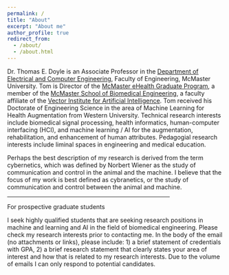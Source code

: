 ```yaml
---
permalink: /
title: "About"
excerpt: "About me"
author_profile: true
redirect_from: 
  - /about/
  - /about.html
---
```


Dr. Thomas E. Doyle is an Associate Professor in the <a href="https://www.eng.mcmaster.ca/ece"> Department of Electrical and Computer Engineering</a>, Faculty of Engineering, McMaster University.  Tom is Director of the <a href="https://ehealth.mcmaster.ca/"> McMaster eHealth Graduate Program</a>, a member of the <a href="https://www.eng.mcmaster.ca/msbe"> McMaster School of Biomedical Engineering</a>, a faculty affiliate of the <a href="https://vectorinstitute.ai/"> Vector Institute for Artificial Intelligence</a>.  Tom received his Doctorate of Engineering Science in the area of Machine Learning for Health Augmentation from Western University.  Technical research interests include biomedical signal processing, health informatics, human-computer interfacing (HCI), and machine learning / AI for the augmentation, rehabilitation, and enhancement of human attributes. Pedagogial research interests include liminal spaces in engineering and medical education.

Perhaps the best description of my research is derived from the term cybernetics, which was defined by Norbert Wiener as the study of communication and control in the animal and the machine. I believe that the focus of my work is best defined as cybranetics, or the study of communication and control between the animal and machine.


<hr width="75%">

For prospective graduate students

I seek highly qualified students that are seeking research positions in machine and learning and AI in the field of biomedical engineering. Please check my research interests prior to contacting me. In the body of the email (no attachments or links), please include: 1) a brief statement of credentials with GPA, 2) a brief research statement that clearly states your area of interest and how that is related to my research interests. Due to the volume of emails I can only respond to potential candidates.  






